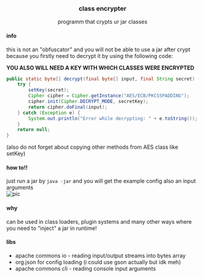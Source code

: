 <div align="center">
    
### class encrypter

programm that crypts ur jar classes

</div>

#### info
this is not an "obfuscator" and you will not be able to use
a jar after crypt because you firstly need to decrypt it 
by using the following code:

<strong>
YOU ALSO WILL NEED A KEY WITH WHICH CLASSES WERE ENCRYPTED
</strong>


```java
public static byte[] decrypt(final byte[] input, final String secret) {
	try {
		setKey(secret);
		Cipher cipher = Cipher.getInstance("AES/ECB/PKCS5PADDING");
		cipher.init(Cipher.DECRYPT_MODE, secretKey);
		return cipher.doFinal(input);
	} catch (Exception e) {
		System.out.println("Error while decrypting: " + e.toString());
	}
	return null;
}
```
(also do not forget about copying other methods from AES class like setKey)

#### how to!!
just run a jar by `java -jar` and you will get the example
config also an input arguments
<br><img src="https://i.imgur.com/56cyZ1h.png" alt="pic">

#### why
can be used in class loaders, plugin systems and many other
ways where you need to "inject" a jar in runtime!

#### libs
* apache commons io - reading input/output streams into bytes array
* org.json for config loading (i could use gson actually but idk meh)
* apache commons cli - reading console input arguments
